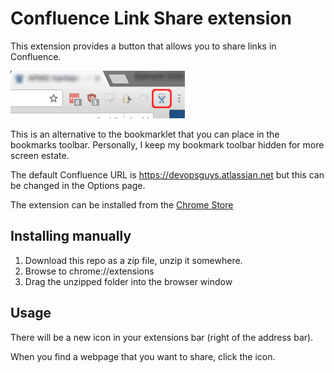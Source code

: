 # Confluence Link Share extension

This extension provides a button that allows you to share links in Confluence.

![Preview image](preview.png)

This is an alternative to the bookmarklet that you can place in the bookmarks toolbar.
Personally, I keep my bookmark toolbar hidden for more screen estate.

The default Confluence URL is https://devopsguys.atlassian.net but this can be changed in the Options page.

The extension can be installed from the [Chrome Store](https://chrome.google.com/webstore/detail/share-to-confluence/pfcikaphgbfgnjkiicgcilekiggjmfaj?authuser=0)

## Installing manually

1. Download this repo as a zip file, unzip it somewhere.
2. Browse to chrome://extensions
3. Drag the unzipped folder into the browser window

## Usage

There will be a new icon in your extensions bar (right of the address bar).

When you find a webpage that you want to share, click the icon.
